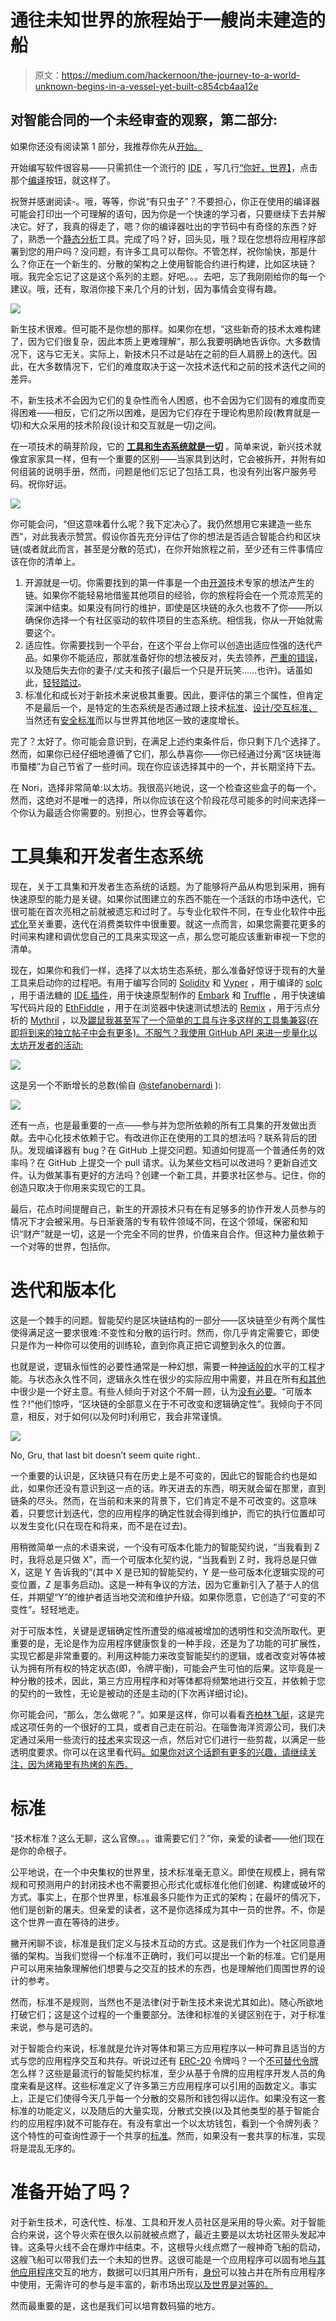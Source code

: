 # 通往未知世界的旅程始于一艘尚未建造的船

> 原文：<https://medium.com/hackernoon/the-journey-to-a-world-unknown-begins-in-a-vessel-yet-built-c854cb4aa12e>

## **对智能合同的一个未经审查的观察，第二部分:**

如果你还没有阅读第 1 部分，我推荐你先从[开始。](/nori-carbon-removal/an-uncensored-look-at-smart-contracts-part-1-the-gentlest-of-introductions-b3c3b6b24eee)

开始编写软件很容易——只需抓住一个流行的 [IDE](https://en.wikipedia.org/wiki/Integrated_development_environment) ，写几行[“你好，世界】](https://en.wikipedia.org/wiki/%22Hello,_World!%22_program)，点击那个[编译](https://en.wiktionary.org/wiki/compile)按钮，就这样了。

祝贺并感谢阅读-。哦，等等，你说“有只虫子”？不要担心，你正在使用的编译器可能会打印出一个可理解的语句，因为你是一个快速的学习者，只要继续下去并解决它。好了，我真的得走了，嗯？你的编译器吐出的字节码中有奇怪的东西？好了，熟悉一个[静态分析](https://en.wikipedia.org/wiki/Static_program_analysis)工具。完成了吗？好，回头见，哦？现在您想将应用程序部署到您的用户吗？没问题，有许多工具可以帮你。不管怎样，祝你愉快，那是什么？你正在一个新生的、分散的架构之上使用智能合约进行构建，比如区块链？哦。我完全忘记了这是这个系列的主题。好吧。。。去吧，忘了我刚刚给你的每一个建议。哦，还有，取消你接下来几个月的计划，因为事情会变得有趣。

![](img/adad5b884d32d3517da6b7fee5905283.png)

新生技术很难。但可能不是你想的那样。如果你在想，“这些新奇的技术太难构建了，因为它们很复杂，因此本质上更难理解”，那么我要明确地告诉你。大多数情况下，这与它无关。实际上，新技术只不过是站在之前的巨人肩膀上的迭代。因此，在大多数情况下，它们的难度取决于这一次技术迭代和之前的技术迭代之间的差异。

不，新生技术不会因为它们的复杂性而令人困惑，也不会因为它们固有的难度而变得困难——相反，它们之所以困难，是因为它们存在于理论构思阶段(教育就是一切)和大众采用的技术阶段(设计和交互就是一切)之间。

在一项技术的萌芽阶段，它的 [**工具和生态系统就是一切**](https://www.sciencedirect.com/science/article/pii/S2352664516300190#a000010) 。简单来说，新兴技术就像宜家家具一样，但有一个重要的区别——当家具到达时，它会被拆开，并附有如何组装的说明手册，然而，问题是他们忘记了包括工具，也没有列出客户服务号码。祝你好运。

![](img/7134683fa63f430e7116e5759bffeb50.png)

你可能会问，“但这意味着什么呢？我下定决心了。我仍然想用它来建造一些东西”，对此我表示赞赏。假设你首先充分评估了你的想法是否适合智能合约和区块链(或者就此而言，甚至是分散的范式)，在你开始旅程之前，至少还有三件事情应该在你的清单上。

1.  开源就是一切。你需要找到的第一件事是一个由[开源](https://techcrunch.com/2017/04/07/tracking-the-explosive-growth-of-open-source-software/)技术专家的想法产生的链。如果你不能轻易地借鉴其他项目的经验，你的旅程将会在一个荒凉荒芜的深渊中结束。如果没有同行的维护，即使是区块链的永久也救不了你——所以确保你选择一个有社区驱动的软件项目的生态系统。相信我，你从一开始就需要这个。
2.  适应性。你需要找到一个平台，在这个平台上你可以创造出适应性强的迭代产品。如果你不能适应，那就准备好你的想法被反对，失去领养，[严重的错误](/chain-cloud-company-blog/parity-multisig-hack-again-b46771eaa838)，以及随后失去你的妻子/丈夫和孩子(最后一个只是开玩笑……也许)。话虽如此，[轻轻踏过](/unchained-reports/bancor-unchained-all-your-token-are-belong-to-us-d6bb00871e86)。
3.  标准化和成长对于新技术来说极其重要。因此，要评估的第三个属性，但肯定不是最后一个，是特定的生态系统是否通过跟上技术[标准](https://github.com/ethereum/EIPs)、[设计/交互标准、](/design-for-crypto/ðapp-user-experience-audit-afc11e4384c3)当然还有[安全标准](/mycrypto/a-safer-mycrypto-79d65196e7d8)而以与世界其他地区一致的速度增长。

完了？太好了。你可能会意识到，在满足上述约束条件后，你只剩下几个选择了。然而，如果你已经仔细地遵循了它们，那么恭喜你——你已经通过分离“区块链海市蜃楼”为自己节省了一些时间。现在你应该选择其中的一个，并长期坚持下去。

在 Nori，选择非常简单:以太坊。我很高兴地说，这一个检查这些盒子的每一个。然而，这绝对不是唯一的选择，所以你应该在这个阶段花尽可能多的时间来选择一个你认为最适合你需要的。别担心，世界会等着你。

# **工具集和开发者生态系统**

现在，关于工具集和开发者生态系统的话题。为了能够将产品从构思到采用，拥有快速原型的能力是关键。如果你试图建立的东西不能在一个活跃的市场中迭代，它很可能在首次亮相之前就被遗忘和过时了。与专业化软件不同，在专业化软件中[形式化](https://en.wikipedia.org/wiki/Formal_methods)至关重要，迭代在消费类软件中很重要。就这一点而言，如果您需要花更多的时间来构建和调优您自己的工具来实现这一点，那么您可能应该重新审视一下您的清单。

现在，如果你和我们一样，选择了以太坊生态系统，那么准备好惊讶于现有的大量工具来启动你的过程吧。有用于编写合同的 [Solidity](https://github.com/ethereum/solidity) 和 [Vyper](https://github.com/ethereum/vyper) ，用于编译的 [solc](https://github.com/ethereum/solc-js) ，用于语法糖的 [IDE 插件](https://github.com/juanfranblanco/vscode-solidity)，用于快速原型制作的 [Embark](https://github.com/embark-framework/embark) 和 [Truffle](https://github.com/trufflesuite/truffle) ，用于快速编写代码片段的 [EthFiddle](https://ethfiddle.com/) ，用于在浏览器中快速测试想法的 [Remix](http://remix.ethereum.org) ，用于污点分析的 [Mythril](https://github.com/ConsenSys/mythril) ，以及[鼹鼠我甚至写了一个简单的工具](https://github.com/trailofbits/echidna)[与许多这样的工具集兼容(在即将到来的独立帖子中会有更多)。不服气？我使用 GitHub API 来进一步量化以太坊开发者的活动:](https://www.npmjs.com/package/contract-state-util)

![](img/f6de3382dd44cb3316f670f499835631.png)

这是另一个不断增长的总数(偷自 [@stefanobernardi](https://twitter.com/stefanobernardi) ):

![](img/71eaaac80f7fc66407d8295b647616fa.png)

还有一点，也是最重要的一点——参与并为您所依赖的所有工具集的开发做出贡献。去中心化技术依赖于它。有改进你正在使用的工具的想法吗？联系背后的团队。发现编译器有 bug？在 GitHub 上提交问题。知道如何提高一个普通任务的效率吗？在 GitHub 上提交一个 pull 请求。认为某些文档可以改进吗？更新自述文件。认为做某事有更好的方法吗？创建一个新工具，并要求社区参与。记住，你的创造只取决于你用来实现它的工具。

最后，花点时间提醒自己，新生的开源技术只有在有足够多的协作开发人员参与的情况下才会被采用。与日渐衰落的专有软件领域不同，在这个领域，保密和知识“财产”就是一切，这是一个完全不同的世界，价值来自合作。但这种力量依赖于一个对等的世界，包括你。

# **迭代和版本化**

这是一个棘手的问题。智能契约是区块链结构的一部分——区块链至少有两个属性使得满足这一要求很难:不变性和分散的运行时。然而，你几乎肯定需要它，即使只是作为一种你可以使用的训练轮，直到你真正把它调整到永久的位置。

也就是说，逻辑永恒性的必要性通常是一种幻想，需要一种[神话般的](https://www.langner.com/wp-content/uploads/2017/03/to-kill-a-centrifuge.pdf)水平的工程才能。与状态永久性不同，逻辑永久性在很少的实际应用中需要，并且在所有[和其他](https://en.wikipedia.org/wiki/General_Data_Protection_Regulation)中很少是一个好主意。有些人倾向于对这个不屑一顾，认为[没有必要](/unchained-reports/bancor-unchained-all-your-token-are-belong-to-us-d6bb00871e86)。“可版本性？!"他们惊呼，“区块链的全部意义在于不可改变和逻辑确定性”。我倾向于不同意，相反，对于如何(以及何时)利用它，我会非常谨慎。

![](img/191b6d1f236245162bbcfa33f14fc23e.png)

No, Gru, that last bit doesn’t seem quite right..

一个重要的认识是，区块链只有在历史上是不可变的，因此它的智能合约也是如此，如果你还没有意识到这一点的话。昨天进去的东西，明天就会留在那里，直到链条的尽头。然而，在当前和未来的背景下，它们肯定不是不可改变的。这意味着，只要您计划迭代，您的应用程序的确定性就会得到维护，而它的执行位置却可以发生变化(只在现在和将来，而不是在过去)。

用稍微简单一点的术语来说，一个没有可版本化能力的智能契约说，“当我看到 Z 时，我将总是只做 X”，而一个可版本化契约说，“当我看到 Z 时，我将总是只做 X，这是 Y 告诉我的”(其中 X 是已知的智能契约，Y 是一些可版本化逻辑实现的可变位置，Z 是事务启动)。这是一种有争议的方法，因为它重新引入了基于人的信任，并期望“Y”的维护者适当地交流和维护升级。如果你愿意，它创造了“可变的不变性”。轻轻地走。

对于可版本性，关键是逻辑确定性所遭受的缩减被增加的透明性和交流所取代。更重要的是，无论是作为应用程序健康恢复的一种手段，还是为了功能的可扩展性，实现它都是非常重要的。利用这种能力来改变智能契约的逻辑，或者改变对等体被认为拥有所有权的特定状态(即，令牌平衡)，可能会产生可怕的后果。这毕竟是一种分散的技术，因此，第三方应用程序和对等体都将频繁地进行交互，并依赖于您的契约的一致性，无论是被动的还是主动的(下次再详细讨论)。

你可能会问，“那么，怎么做呢？”。如果是这样，你可以看看[齐柏林飞艇](https://zeppelinos.org/)，这是完成这项任务的一个很好的工具，或者自己走在前沿。在瑙鲁海洋资源公司，我们决定通过采用一些流行的[技术](https://blog.zeppelinos.org/proxy-patterns/)来实现这一点，然后对它们进行一些剪裁，以满足一些透明度要求。你可以在这里看代码[。如果你对这个话题有更多的兴趣，请继续关注，因为烤箱里有热烤的东西。](https://github.com/nori-dot-eco/contracts)

# 标准

“技术标准？这么无聊，这么官僚。。。谁需要它们？”你，亲爱的读者——他们现在是你的命根子。

公平地说，在一个中央集权的世界里，技术标准毫无意义。即使在规模上，拥有常规和可预测用户的封闭技术也不需要担心形式化或标准化他们创建、构建或破坏的方式。事实上，在那个世界里，标准最多只能作为正式的架构；在最坏的情况下，他们是创新的屠夫。但亲爱的读者，这不是你选择成为其中一员的世界。不，你是这个世界一直在等待的进步。

撇开闲聊不谈，标准是我们定义与技术互动的方式。这是我们作为一个社区同意遵循的架构。当我们觉得一个标准不正确时，我们可以提出一个新的标准。它们是用户可以用来抽象理解他们想要与之交互的技术的东西，也是理解他们周围世界的设计的参考。

然而，标准不是规则，当然也不是法律(对于新生技术来说尤其如此)。随心所欲地打破它们；这是这个过程的一个重要部分。法律和标准的关键区别在于，对于标准来说，参与是可选的。

对于智能合约来说，标准就是允许对等体和第三方应用程序以一种可靠且适当的方式与您的应用程序交互和共存。听说过还有 [ERC-20](https://github.com/ethereum/EIPs/blob/master/EIPS/eip-20.md) 令牌吗？一个[不可替代令牌](https://github.com/ethereum/EIPs/blob/master/EIPS/eip-721.md)怎么样？这些是最流行的智能契约标准，至少从基于令牌的应用程序开发人员的角度来看是这样。这些标准定义了许多第三方应用程序可以引用的函数定义。事实上，正是它们使得今天几乎每一个分散的交易所和钱包得以运作。如果没有这一套标准的功能定义，以及随后的大量实现，分散式交换(以及其他类型的基于智能合约的应用程序)就不可能存在。有没有拿出一个以太坊钱包，看到一个令牌列表？这个特性的可查询性源于一个共享的[标准](https://github.com/ethereum/EIPs/blob/master/EIPS/eip-20.md)。然而，如果没有一套共享的标准，实现将是混乱无序的。

# **准备开始了吗？**

对于新生技术，可迭代性、标准、工具和开发人员社区是采用的导火索。对于智能合约来说，这个导火索在很久以前就被点燃了，最近主要是以太坊社区带头发起冲锋。这条导火线不会在爆炸中结束。不，这根导火线点燃了一艘神奇飞船的启动，这艘飞船可以带我们去一个未知的世界。这很可能是一个应用程序可以固有地[与其他应用程序](/coinmonks/introducing-crypto-composables-ee5701fde217)交互的地方，数据可以归其用户所有，[身份](https://www.uport.me/)可以独占并在所有应用程序中使用，无需许可的参与是丰富的，新市场出现[以及世界是对等的。](http://nori.com)

然而最重要的是，这也是我们可以培育数码猫的地方。